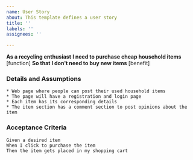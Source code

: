 ```yaml
---
name: User Story
about: This template defines a user story
title: ''
labels: ''
assignees: ''

---
```


**As a recycling enthusiast** 
**I need to purchase cheap household items** [function]
**So that I don't need to buy new items** [benefit]

### Details and Assumptions
    * Web page where people can post their used household items
    * The page will have a registration and login page
    * Each item has its corresponding details
    * The item section has a comment section to post opinions about the item

### Acceptance Criteria
    Given a desired item
    When I click to purchase the item
    Then the item gets placed in my shopping cart
